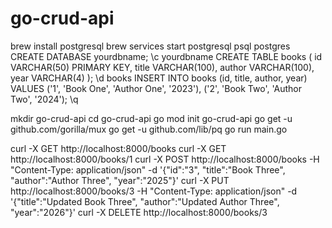 # go-crud-api

brew install postgresql
brew services start postgresql
psql postgres
CREATE DATABASE yourdbname;
\c yourdbname
CREATE TABLE books (
    id VARCHAR(50) PRIMARY KEY,
    title VARCHAR(100),
    author VARCHAR(100),
    year VARCHAR(4)
);
\d books
INSERT INTO books (id, title, author, year) VALUES
('1', 'Book One', 'Author One', '2023'),
('2', 'Book Two', 'Author Two', '2024');
\q

mkdir go-crud-api
cd go-crud-api
go mod init go-crud-api
go get -u github.com/gorilla/mux
go get -u github.com/lib/pq
go run main.go

curl -X GET http://localhost:8000/books
curl -X GET http://localhost:8000/books/1
curl -X POST http://localhost:8000/books -H "Content-Type: application/json" -d '{"id":"3", "title":"Book Three", "author":"Author Three", "year":"2025"}'
curl -X PUT http://localhost:8000/books/3 -H "Content-Type: application/json" -d '{"title":"Updated Book Three", "author":"Updated Author Three", "year":"2026"}'
curl -X DELETE http://localhost:8000/books/3
